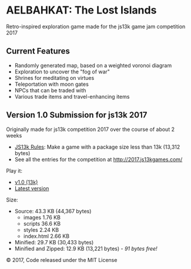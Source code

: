 # AELBAHKAT: The Lost Islands

Retro-inspired exploration game made for the js13k game jam competition 2017

## Current Features

* Randomly generated map, based on a weighted voronoi diagram
* Exploration to uncover the "fog of war"
* Shrines for meditating on virtues
* Teleportation with moon gates
* NPCs that can be traded with
* Various trade items and travel-enhancing items

## Version 1.0 Submission for js13k 2017

Originally made for js13k competition 2017 over the course of about 2 weeks

* [JS13k Rules](http://2017.js13kgames.com/#rules): Make a game with a package size less than 13k (13,312 bytes)
* See all the entries for the competition at http://2017.js13kgames.com/

Play it:
* [v1.0 (13k)](http://deathraygames.com/play-online/lost-islands/13k/)
* [Latest version](http://deathraygames.com/play-online/lost-islands/)

Size:
* Source: 43.3 KB (44,367 bytes)
  - images 1.76 KB
  - scripts 36.6 KB
  - styles 2.24 KB
  - index.html 2.66 KB
* Minified: 29.7 KB (30,433 bytes)
* Minified and Zipped: 12.9 KB (13,221 bytes) - _91 bytes free!_


&copy; 2017, Code released under the MIT License
